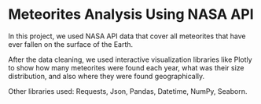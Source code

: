 # Meteorites Analysis Using NASA API


In this project, we used NASA API data that cover all meteorites that have ever fallen on the surface of the Earth.

After the data cleaning, we used interactive visualization libraries like Plotly to show how many meteorites were found each year, what was their size distribution, and also where they were found geographically.

Other libraries used: Requests, Json, Pandas, Datetime, NumPy, Seaborn.
